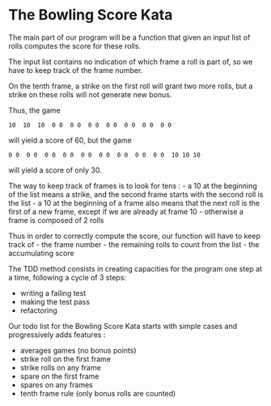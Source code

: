 # The Bowling Score Kata

The main part of our program will be a function that given an input list of rolls computes the score for these rolls.

The input list contains no indication of which frame a roll is part of, so we have to keep track of the frame number. 

On the tenth frame, a strike on the first roll will grant two more rolls, but a strike on these rolls will not generate new bonus.

Thus, the game 

`10  10  10  0 0  0 0  0 0  0 0  0 0  0 0  0 0` 

will yield a score of 60, but the game

`0 0  0 0  0 0  0 0  0 0  0 0  0 0  0 0  0 0  10 10 10` 

will yield a score of only 30.

The way to keep track of frames is to look for tens : 
    - a 10 at the beginning of the list means a strike, and the second frame starts with the second roll is the list
    - a 10 at the beginning of a frame also means that the next roll is the first of a new frame, except if we are already at frame 10
    - otherwise a frame is composed of 2 rolls

Thus in order to correctly compute the score, our function will have to keep track of 
    - the frame number
    - the remaining rolls to count from the list
    - the accumulating score

The TDD method consists in creating capacities for the program one step at a time, following a cycle of 3 steps: 
- writing a failing test
- making the test pass
- refactoring

Our todo list for the Bowling Score Kata starts with simple cases and progressively adds features :
- averages games (no bonus points)
- strike roll on the first frame
- strike rolls on any frame
- spare on the first frame
- spares on any frames
- tenth frame rule (only bonus rolls are counted)
